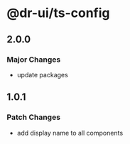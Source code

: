 # @dr-ui/ts-config

## 2.0.0

### Major Changes

- update packages

## 1.0.1

### Patch Changes

- add display name to all components
